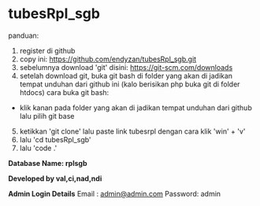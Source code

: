 # tubesRpl_sgb

panduan:
1. register di github
2. copy ini: https://github.com/endyzan/tubesRpl_sgb.git
3. sebelumnya download 'git' disini: https://git-scm.com/downloads
4. setelah download git, buka git bash di folder yang akan di jadikan tempat unduhan dari github ini (kalo berisikan php buka git di folder htdocs)
cara buka git bash:
- klik kanan pada folder yang akan di jadikan tempat unduhan dari github lalu pilih git base
5. ketikkan 'git clone' lalu paste link tubesrpl dengan cara klik 'win' + 'v' 
6. lalu 'cd tubesRpl_sgb'
7. lalu 'code .'



**Database Name: rplsgb**

**Developed by val,ci,nad,ndi**

**Admin Login Details**
Email   : admin@admin.com
Password: admin
